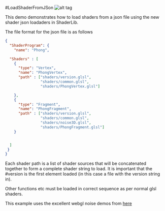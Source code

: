 #LoadShaderFromJSon
![alt tag](http://nccastaff.bournemouth.ac.uk/jmacey/GraphicsLib/Demos/Json.png)

This demo demonstrates how to load shaders from a json file using the new shader json loadaders in ShaderLib.

The file format for the json file is as follows

```json
{
  "ShaderProgram": {
    "name": "Phong",

  "Shaders" : [
    {
      "type": "Vertex",
      "name": "PhongVertex",
      "path" : ["shaders/version.glsl",
                "shaders/common.glsl",
                "shaders/PhongVertex.glsl"]

    },
	{
      "type": "Fragment",
      "name": "PhongFragment",
      "path" : ["shaders/version.glsl",
                "shaders/common.glsl",
                "shaders/noise3D.glsl",
                "shaders/PhongFragment.glsl"]
    }


  ]
 }
}
```
Each shader path is a list of shader sources that will be concatenated together to form a complete shader string to load. It is important that the #version is the first element loaded (in this case a file with the version string in).

Other functions etc must be loaded in correct sequence as per normal glsl shaders.

This example uses the excellent webgl noise demos from [here](https://github.com/ashima/webgl-noise) 

